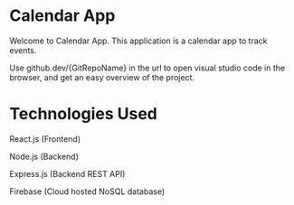 # Calendar App

Welcome to Calendar App. This application is a calendar app to track events.

Use github.dev/{GitRepoName} in the url to open visual studio code in the browser, and get an easy overview of the project.

# Technologies Used

React.js (Frontend)

Node.js (Backend)

Express.js (Backend REST API)

Firebase (Cloud hosted NoSQL database)
